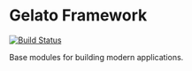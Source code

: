 # Gelato Framework

[![Build Status](https://travis-ci.org/jernung/gelato.svg?branch=master)](https://travis-ci.org/jernung/gelato)

Base modules for building modern applications.
